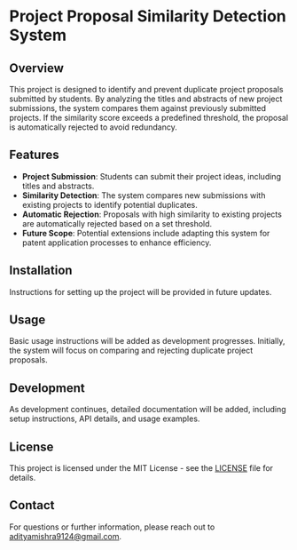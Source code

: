 # Project Proposal Similarity Detection System

## Overview

This project is designed to identify and prevent duplicate project proposals submitted by students. By analyzing the titles and abstracts of new project submissions, the system compares them against previously submitted projects. If the similarity score exceeds a predefined threshold, the proposal is automatically rejected to avoid redundancy.

## Features

- **Project Submission**: Students can submit their project ideas, including titles and abstracts.
- **Similarity Detection**: The system compares new submissions with existing projects to identify potential duplicates.
- **Automatic Rejection**: Proposals with high similarity to existing projects are automatically rejected based on a set threshold.
- **Future Scope**: Potential extensions include adapting this system for patent application processes to enhance efficiency.

## Installation

Instructions for setting up the project will be provided in future updates.

## Usage

Basic usage instructions will be added as development progresses. Initially, the system will focus on comparing and rejecting duplicate project proposals.

## Development

As development continues, detailed documentation will be added, including setup instructions, API details, and usage examples.

## License

This project is licensed under the MIT License - see the [LICENSE](LICENSE) file for details.

## Contact

For questions or further information, please reach out to [adityamishra9124@gmail.com](mailto:adityamishra9124@gmail.com).


